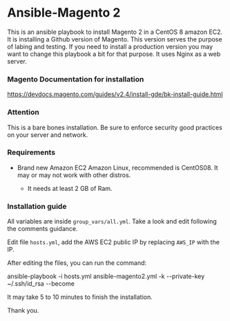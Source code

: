 # Ansible-Magento 2

This is an ansible playbook to install Magento 2 in a CentOS 8 amazon EC2.
It is installing a Github version of Magento. This version serves the purpose of labing and testing.
If you need to install a production version you may want to change this playbook a bit for that purpose.
It uses Nginx as a web server.

### Magento Documentation for installation
https://devdocs.magento.com/guides/v2.4/install-gde/bk-install-guide.html

### Attention

This is a bare bones installation. Be sure to enforce security good practices on your server and network.

### Requirements

* Brand new Amazon EC2 Amazon Linux, recommended is CentOS08. It may or may not work with other distros.

  * It needs at least 2 GB of Ram.
  
### Installation guide

All variables are inside `group_vars/all.yml`. Take a look and edit following the comments guidance.

Edit file `hosts.yml`, add the AWS EC2 public IP by replacing `AWS_IP` with the IP.

After editing the files, you can run the command:

ansible-playbook -i hosts.yml ansible-magento2.yml -k --private-key ~/.ssh/id_rsa --become

It may take 5 to 10 minutes to finish the installation. 

Thank you.
